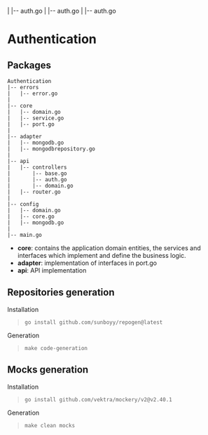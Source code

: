 |       |-- auth.go
|       |-- auth.go
|       |-- auth.go
# Authentication
## Packages
```
Authentication
|-- errors
|   |-- error.go
|
|-- core
|   |-- domain.go
|   |-- service.go
|   |-- port.go
|
|-- adapter
|   |-- mongodb.go
|   |-- mongodbrepository.go
|
|-- api
|   |-- controllers
|       |-- base.go
|       |-- auth.go
|       |-- domain.go
|   |-- router.go
|
|-- config
|   |-- domain.go
|   |-- core.go
|   |-- mongodb.go
|
|-- main.go
```
- **core**: contains the application domain entities, the services and interfaces which implement and define the business logic.
- **adapter**: implementation of interfaces in port.go
- **api**: API implementation

## Repositories generation

Installation 
>`go install github.com/sunboyy/repogen@latest`

Generation
>`make code-generation`

## Mocks generation
Installation
>`go install github.com/vektra/mockery/v2@v2.40.1`

Generation
>`make clean mocks`
